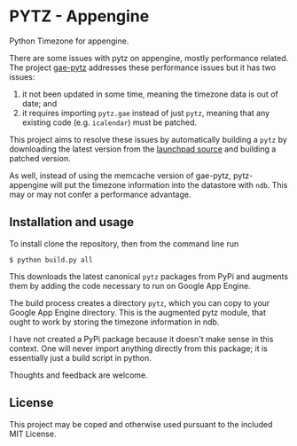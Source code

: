 PYTZ - Appengine
================

Python Timezone for appengine.

There are some issues with pytz on appengine, mostly performance related. The
project [gae-pytz](https://code.google.com/p/gae-pytz/) addresses these
performance issues but it has two issues:

1. it not been updated in some time, meaning the timezone data is out of date;
   and
2. it requires importing `pytz.gae` instead of just `pytz`, meaning that any
   existing code (e.g. `icalendar`) must be patched.

This project aims to resolve these issues by automatically building a `pytz` by
downloading the latest version from the
[launchpad source](https://launchpad.net/pytz) and building a patched version.

As well, instead of using the memcache version of gae-pytz, pytz-appengine will
put the timezone information into the datastore with `ndb`. This may or may not
confer a performance advantage.

## Installation and usage

To install clone the repository, then from the command line run

    $ python build.py all

This downloads the latest canonical `pytz` packages from PyPi and augments them
by adding the code necessary to run on Google App Engine.

The build process creates a directory `pytz`, which you can copy to your Google
App Engine directory. This is the augmented pytz module, that ought to work by
storing the timezone information in ndb. 

I have not created a PyPi package because it doesn't make sense in this
context. One will never import anything directly from this package; it is
essentially just a build script in python.

Thoughts and feedback are welcome.

## License

This project may be coped and otherwise used pursuant to the included MIT
License.



